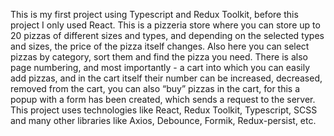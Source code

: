 This is my first project using Typescript and Redux Toolkit, before this project I only used React. This is a pizzeria store where you can store up to 20 pizzas of different sizes and types, and depending on the selected types and sizes, the price of the pizza itself changes. Also here you can select pizzas by category, sort them and find the pizza you need. There is also page numbering, and most importantly - a cart into which you can easily add pizzas, and in the cart itself their number can be increased, decreased, removed from the cart, you can also “buy” pizzas in the cart, for this a popup with a form has been created, which sends a request to the server. This project uses technologies like React, Redux Toolkit, Typescript, SCSS and many other libraries like Axios, Debounce, Formik, Redux-persist, etc.
